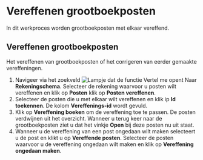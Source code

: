 # Vereffenen grootboekposten

In dit werkproces worden grootboekposten met elkaar vereffend.

## Vereffenen grootboekposten

Het vereffenen van grootboekposten of het corrigeren van eerder gemaakte vereffeningen.

1. Navigeer via het zoekveld ![Lampje dat de functie Vertel me opent](https://docs.microsoft.com/nl-NL/dynamics365/business-central/media/ui-search/search_small.png "Vertel me wat u wilt doen") Naar **Rekeningschema**. Selecteer de rekening waarvoor u posten wilt vereffenen en klik op **Posten** klik op **Posten vereffenen**. 
2. Selecteer de posten die u met elkaar wilt vereffenen en klik ip **Id toekennen**. De kolom **Vereffenings-id** wordt gevuld. 
3. Klik op **Vereffening boeken** om de vereffening toe te passen. De posten verdwijnen uit het overzicht. Wanneer u terug keer naar de grootboekposten ziet u dat het vinkje **Open** bij deze posten nu uit staat. 
4. Wanneer u de vereffening van een post ongedaan wilt maken selecteert u de post en klikt u op **Vereffende posten**. Selecteer de posten waarvoor u de vereffening ongedaan wilt maken en klik op **Vereffening ongedaan maken**. 

<!--stackedit_data:
eyJoaXN0b3J5IjpbMTAyMjE2NDA0M119
-->